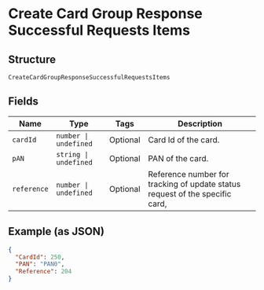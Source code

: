 
# Create Card Group Response Successful Requests Items

## Structure

`CreateCardGroupResponseSuccessfulRequestsItems`

## Fields

| Name | Type | Tags | Description |
|  --- | --- | --- | --- |
| `cardId` | `number \| undefined` | Optional | Card Id of the card. |
| `pAN` | `string \| undefined` | Optional | PAN of the card. |
| `reference` | `number \| undefined` | Optional | Reference number for tracking of update status request of the specific card, |

## Example (as JSON)

```json
{
  "CardId": 250,
  "PAN": "PAN0",
  "Reference": 204
}
```

